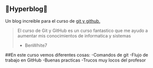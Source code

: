 ## 💚Hyperblog💚
Un blog increible para el curso de [git y github.](https://platzi.com/new-home/clases/1557-git-github/19977-readmemd-es-una-excelente-practica/)
>El curso de Git y GitHub es un curso fantastico que me ayudo a aumentar mis conocimientos de informatica y sistemas
>- BenWhite7

##En este curso vemos diferentes cosas:
-Comandos de git
-Flujo de trabajo en GitHub
-Buenas practicas
-Trucos muy locos del profesor
